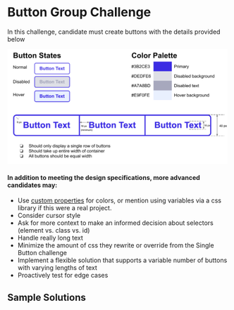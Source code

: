 # Button Group Challenge
In this challenge, candidate must create buttons with the details provided below

<img width="500" src="/css/css-interview-button-group.png" />

#### In addition to meeting the design specifications, more advanced candidates may:
* Use [custom properties](https://developer.mozilla.org/en-US/docs/Web/CSS/--*) for colors, or mention using variables via a css library if this were a real project.
* Consider cursor style
* Ask for more context to make an informed decision about selectors (element vs. class vs. id)
* Handle really long text
* Minimize the amount of css they rewrite or override from the Single Button challenge
* Implement a flexible solution that supports a variable number of buttons with varying lengths of text
* Proactively test for edge cases


## Sample Solutions
